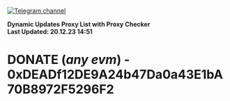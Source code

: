 [![Telegram channel](https://img.shields.io/endpoint?url=https://runkit.io/damiankrawczyk/telegram-badge/branches/master?url=https://t.me/n4z4v0d)](https://t.me/n4z4v0d) 

**Dynamic Updates Proxy List with Proxy Checker**  
**Last Updated: 20.12.23 14:51**

# DONATE (_any evm_) - 0xDEADf12DE9A24b47Da0a43E1bA70B8972F5296F2
